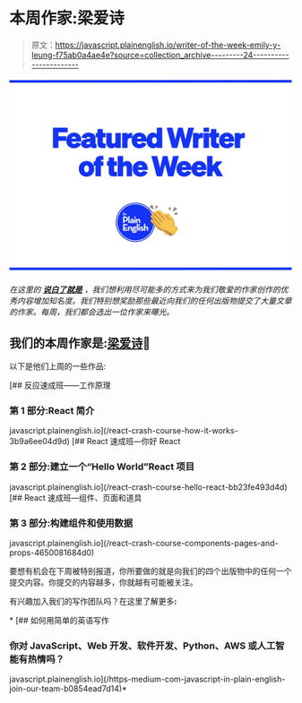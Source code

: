 # 本周作家:梁爱诗

> 原文：<https://javascript.plainenglish.io/writer-of-the-week-emily-y-leung-f75ab0a4ae4e?source=collection_archive---------24----------------------->

![](img/424e9f774c4772306ed63071aba29679.png)

*在这里的* [***说白了就是***](https://plainenglish.io) *，我们想利用尽可能多的方式来为我们敬爱的作家创作的优秀内容增加知名度。我们特别想奖励那些最近向我们的任何出版物提交了大量文章的作家。每周，我们都会选出一位作家来曝光。*

## 我们的本周作家是:[梁爱诗](https://emily-y-leung.medium.com/)🎉

以下是他们上周的一些作品:

[](/react-crash-course-how-it-works-3b9a6ee04d9d) [## 反应速成班——工作原理

### 第 1 部分:React 简介

javascript.plainenglish.io](/react-crash-course-how-it-works-3b9a6ee04d9d) [](/react-crash-course-hello-react-bb23fe493d4d) [## React 速成班—你好 React

### 第 2 部分:建立一个“Hello World”React 项目

javascript.plainenglish.io](/react-crash-course-hello-react-bb23fe493d4d) [](/react-crash-course-components-pages-and-props-4650081684d0) [## React 速成班—组件、页面和道具

### 第 3 部分:构建组件和使用数据

javascript.plainenglish.io](/react-crash-course-components-pages-and-props-4650081684d0) 

要想有机会在下周被特别报道，你所要做的就是向我们的四个出版物中的任何一个提交内容。你提交的内容越多，你就越有可能被关注。

有兴趣加入我们的写作团队吗？在这里了解更多[](/https-medium-com-javascript-in-plain-english-join-our-team-b0854ead7d14)**:**

*[](/https-medium-com-javascript-in-plain-english-join-our-team-b0854ead7d14) [## 如何用简单的英语写作

### 你对 JavaScript、Web 开发、软件开发、Python、AWS 或人工智能有热情吗？

javascript.plainenglish.io](/https-medium-com-javascript-in-plain-english-join-our-team-b0854ead7d14)*